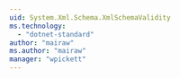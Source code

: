 ```yaml
---
uid: System.Xml.Schema.XmlSchemaValidity
ms.technology: 
  - "dotnet-standard"
author: "mairaw"
ms.author: "mairaw"
manager: "wpickett"
---
```

